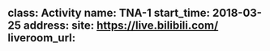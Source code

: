 class: Activity
name: TNA-1
start_time: 2018-03-25
address: 
site: https://live.bilibili.com/
liveroom_url:
---
